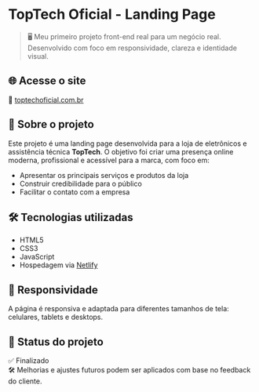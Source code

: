 # TopTech Oficial - Landing Page

> 🖥️ Meu primeiro projeto front-end real para um negócio real. Desenvolvido com foco em responsividade, clareza e identidade visual.

## 🌐 Acesse o site

🔗 [toptechoficial.com.br](https://toptechoficial.com.br/)

## 📌 Sobre o projeto

Este projeto é uma landing page desenvolvida para a loja de eletrônicos e assistência técnica **TopTech**. O objetivo foi criar uma presença online moderna, profissional e acessível para a marca, com foco em:

- Apresentar os principais serviços e produtos da loja
- Construir credibilidade para o público
- Facilitar o contato com a empresa

## 🛠️ Tecnologias utilizadas

- HTML5
- CSS3
- JavaScript
- Hospedagem via [Netlify](https://www.netlify.com/)

## 📱 Responsividade

A página é responsiva e adaptada para diferentes tamanhos de tela: celulares, tablets e desktops.

## 🚧 Status do projeto

✅ Finalizado  
🛠️ Melhorias e ajustes futuros podem ser aplicados com base no feedback do cliente.
